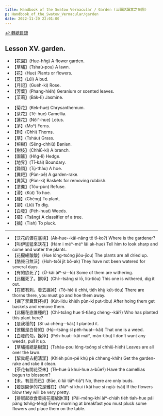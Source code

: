 ```yaml
---
title: Handbook of the Swatow Vernacular / Garden (汕頭話讀本之花園)
p: Handbook_of_the_Swatow_Vernacular/garden
date: 2022-11-20 22:01:00
---
```


[↩️ 轉總目錄](/Handbook_of_the_Swatow_Vernacular)

## Lesson XV. garden.

* 【花園】(Hue-hn̂g) A flower garden.
* 【草埔】(Tshaú-pou) A lawn.
* 【花】(Hue) Plants or flowers.
* 【蕊】(Lúi) A bud.
* 【月記】(Guéh-kì) Rose.
* 【芳葉】(Phang-hiéh) Geranium or scented leaves.
* 【茉莉】(Bák-lĩ) Jasmine.
<!--more-->
* 【菊花】(Kek-hue) Chrysanthemum.
* 【茶花】(Tê-hue) Camellia.
* 【蓮花】(Nôiⁿ-hue) Lotus.
* 【茅】(Moⁿ) Ferns.
* 【刺】(Chhì) Thorns.
* 【草】(Tsháu) Grass.
* 【榕樹】(Sêng-chhiū) Banian.
* 【樹枝】(Chhiū-ki) A branch.
* 【園籬】(Hn̂g-lî) Hedge.
* 【地界】(Tī-kài) Boundary.
* 【鋤頭】(Tṳ̂-thâu) A hoe.
* 【糞耙】(Pùn-pê) A garden-rake.
* 【糞箕】(Pùn-ki) Baskets for removing rubbish.
* 【塗糞】(Tôu-pùn) Refuse.
* 【滑】(Kút) To hoe.
* 【種】(Chèng) To plant.
* 【㧕】(Liú) To dig.
* 【白發】(Péh-huat) Weeds.
* 【欉】(Tsâng) A classifier of a tree.
* 【摘】(Tiah) To pluck.

------

* 【沃花的儂在底塊】(Ak-hue--kâi-nâng tõ tî-ko?) Where is the gardener?
* 【叫伊猛猛來沃花】(Hàm i méⁿ-méⁿ lâi ak-hue) Tell him to look sharp and come and water the plants.
* 【花攏總皺皺】(Hue lóng-tsóng jiôu-jîou) The plants are all dried up.
* 【酷㩼日無沃】(Hoh-tsōi jít bô-ak) They have not been watered for several days.
* 【有的欲死了】(Ũ-kâi àiⁿ-sí--lō) Some of them are withering.
* 【此欉死了。㧕掉】(Chí--tsâng sí lō, liú-tiòu) This one is withered, dig it out.
* 【在彼有刺。着去掘掉】(Tõ-hié ũ chhì, tiéh khṳ̀ kút-tiòu) There are thorns there, you must go and hoe them away.
* 【掘了挈糞箕抔掉】(Kút-lióu khiéh pùn-ki put-tiòu) After hoing them get baskets and remove them.
* 【此欉花底誰種的】(Chí-tsâng hue tî-tiâng chèng--kâi?) Who has planted this plant here?
* 【是我種的】(Sĩ uá chèng--kâi.) I planted it.
* 【彼欉是白發的】(Hṳ́--tsâng sĩ péh-huat--kâi) That one is a weed.
* 【白發的勿。挽掉】(Péh-huat--kâi màiⁿ, mán-tiòu) I don't want any weeds, pull it up.
* 【草埔攏總是樹葉】(Tsháu-pou lóng-tsóng sĩ chhiū-hiéh) Leaves are all over the lawn.
* 【挈糞耙去耙淸潔】(Khiéh pùn-pê khṳ̀ pê chheng-khih) Get the garden-rake and rake it clean.
* 【茶花有開花亞未】(Tê-hue ũ khui-hue a-būe?) Have the camellias begun to blossom?
* 【未。有蕊而已】(Būe, ũ lúi tiāⁿ-tiāⁿ) No, there are only buds.
* 【若是開伊的花是雅在】(Nāⁿ-sĩ khui i kâi hue sĩ ngiá-tsãi) If the flowers blow they will be very pretty.
* 【排眠起欲食着摘花擺放牀頂】(Pâi-mêng-khí àiⁿ-chiáh tiéh tiah-hue pái pàng tshn̂g-téng) Every morning at breakfast you must pluck some flowers and place them on the table.
